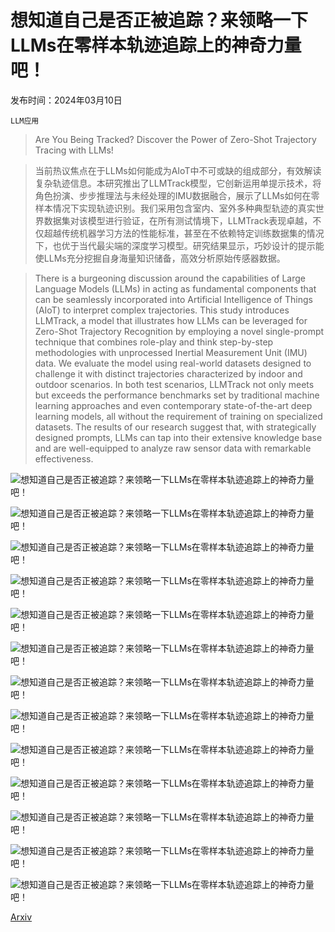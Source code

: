 # 想知道自己是否正被追踪？来领略一下LLMs在零样本轨迹追踪上的神奇力量吧！

发布时间：2024年03月10日

`LLM应用`

> Are You Being Tracked? Discover the Power of Zero-Shot Trajectory Tracing with LLMs!

> 当前热议焦点在于LLMs如何能成为AIoT中不可或缺的组成部分，有效解读复杂轨迹信息。本研究推出了LLMTrack模型，它创新运用单提示技术，将角色扮演、步步推理法与未经处理的IMU数据融合，展示了LLMs如何在零样本情况下实现轨迹识别。我们采用包含室内、室外多种典型轨迹的真实世界数据集对该模型进行验证，在所有测试情境下，LLMTrack表现卓越，不仅超越传统机器学习方法的性能标准，甚至在不依赖特定训练数据集的情况下，也优于当代最尖端的深度学习模型。研究结果显示，巧妙设计的提示能使LLMs充分挖掘自身海量知识储备，高效分析原始传感器数据。

> There is a burgeoning discussion around the capabilities of Large Language Models (LLMs) in acting as fundamental components that can be seamlessly incorporated into Artificial Intelligence of Things (AIoT) to interpret complex trajectories. This study introduces LLMTrack, a model that illustrates how LLMs can be leveraged for Zero-Shot Trajectory Recognition by employing a novel single-prompt technique that combines role-play and think step-by-step methodologies with unprocessed Inertial Measurement Unit (IMU) data. We evaluate the model using real-world datasets designed to challenge it with distinct trajectories characterized by indoor and outdoor scenarios. In both test scenarios, LLMTrack not only meets but exceeds the performance benchmarks set by traditional machine learning approaches and even contemporary state-of-the-art deep learning models, all without the requirement of training on specialized datasets. The results of our research suggest that, with strategically designed prompts, LLMs can tap into their extensive knowledge base and are well-equipped to analyze raw sensor data with remarkable effectiveness.

![想知道自己是否正被追踪？来领略一下LLMs在零样本轨迹追踪上的神奇力量吧！](../../../paper_images/2403.06201/x1.png)

![想知道自己是否正被追踪？来领略一下LLMs在零样本轨迹追踪上的神奇力量吧！](../../../paper_images/2403.06201/x2.png)

![想知道自己是否正被追踪？来领略一下LLMs在零样本轨迹追踪上的神奇力量吧！](../../../paper_images/2403.06201/x3.png)

![想知道自己是否正被追踪？来领略一下LLMs在零样本轨迹追踪上的神奇力量吧！](../../../paper_images/2403.06201/x4.png)

![想知道自己是否正被追踪？来领略一下LLMs在零样本轨迹追踪上的神奇力量吧！](../../../paper_images/2403.06201/x5.png)

![想知道自己是否正被追踪？来领略一下LLMs在零样本轨迹追踪上的神奇力量吧！](../../../paper_images/2403.06201/x6.png)

![想知道自己是否正被追踪？来领略一下LLMs在零样本轨迹追踪上的神奇力量吧！](../../../paper_images/2403.06201/x7.png)

![想知道自己是否正被追踪？来领略一下LLMs在零样本轨迹追踪上的神奇力量吧！](../../../paper_images/2403.06201/x8.png)

![想知道自己是否正被追踪？来领略一下LLMs在零样本轨迹追踪上的神奇力量吧！](../../../paper_images/2403.06201/x9.png)

![想知道自己是否正被追踪？来领略一下LLMs在零样本轨迹追踪上的神奇力量吧！](../../../paper_images/2403.06201/x10.png)

![想知道自己是否正被追踪？来领略一下LLMs在零样本轨迹追踪上的神奇力量吧！](../../../paper_images/2403.06201/x11.png)

![想知道自己是否正被追踪？来领略一下LLMs在零样本轨迹追踪上的神奇力量吧！](../../../paper_images/2403.06201/x12.png)

![想知道自己是否正被追踪？来领略一下LLMs在零样本轨迹追踪上的神奇力量吧！](../../../paper_images/2403.06201/x13.png)

[Arxiv](https://arxiv.org/abs/2403.06201)